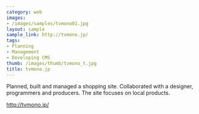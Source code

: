 ```yaml
---
category: web
images:
- /images/samples/tvmono01.jpg
layout: sample
sample_link: http://tvmono.jp/
tags:
- Planning
- Management
- Developing CMS
thumb: /images/thumb/tvmono_t.jpg
title: tvmono.jp
---
```

Planned, built and managed a shopping site. Collaborated with a designer, programmers and producers. The site focuses on local products.

<a href="http://tvmono.jp/" target="_blank">http://tvmono.jp/</a>

